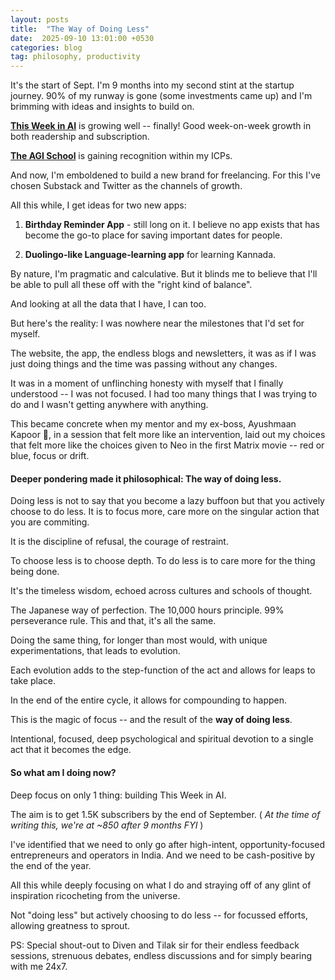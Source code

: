 ```yaml
---
layout: posts
title:  "The Way of Doing Less"
date:  2025-09-10 13:01:00 +0530
categories: blog
tag: philosophy, productivity
---
```

It's the start of Sept. I'm 9 months into my second stint at the startup journey. 90% of my runway is gone (some investments came up) and I'm brimming with ideas and insights to build on.

[**This Week in AI**](https://thisweekinaiclub.substack.com) is growing well -- finally! Good week-on-week growth in both readership and subscription.  

[**The AGI School**](https://theagischool.com) is gaining recognition within my ICPs.  

And now, I'm emboldened to build a new brand for freelancing. For this I've chosen Substack and Twitter as the channels of growth.

All this while, I get ideas for two new apps:
1. **Birthday Reminder App** - still long on it. I believe no app exists that has become the go-to place for saving important dates for people.

2. **Duolingo-like Language-learning app** for learning Kannada.

By nature, I'm pragmatic and calculative. But it blinds me to believe that I'll be able to pull all these off with the "right kind of balance".

And looking at all the data that I have, I can too.

But here's the reality: I was nowhere near the milestones that I'd set for myself.

The website, the app, the endless blogs and newsletters, it was as if I was just doing things and the time was passing without any changes.

It was in a moment of unflinching honesty with myself that I finally understood -- I was not focused. I had too many things that I was trying to do and I wasn't getting anywhere with anything.

This became concrete when my mentor and my ex-boss, Ayushmaan Kapoor 🙌, in a session that felt more like an intervention, laid out my choices that felt more like the choices given to Neo in the first Matrix movie -- red or blue, focus or drift.

#### Deeper pondering made it philosophical: The way of doing less.

Doing less is not to say that you become a lazy buffoon but that you actively choose to do less. It is to focus more, care more on the singular action that you are commiting.

It is the discipline of refusal, the courage of restraint. 

To choose less is to choose depth. 
To do less is to care more for the thing being done.

It's the timeless wisdom, echoed across cultures and schools of thought.

The Japanese way of perfection. The 10,000 hours principle. 99% perseverance rule. This and that, it's all the same.

Doing the same thing, for longer than most would, with unique experimentations, that leads to evolution. 

Each evolution adds to the step-function of the act and allows for leaps to take place.

In the end of the entire cycle, it allows for compounding to happen.

This is the magic of focus -- and the result of the **way of doing less**.

Intentional, focused, deep psychological and spiritual devotion to a single act that it becomes the edge.

#### So what am I doing now?

Deep focus on only 1 thing: building This Week in AI. 

The aim is to get 1.5K subscribers by the end of September. ( *At the time of writing this, we're at ~850 after 9 months FYI* )

I've identified that we need to only go after high-intent, opportunity-focused entrepreneurs and operators in India. And we need to be cash-positive by the end of the year.  

All this while deeply focusing on what I do and straying off of any glint of inspiration ricocheting from the universe.

Not "doing less" but actively choosing to do less -- for focussed efforts, allowing greatness to sprout.


PS: Special shout-out to Diven and Tilak sir for their endless feedback sessions, strenuous debates, endless discussions and for simply bearing with me 24x7.  


